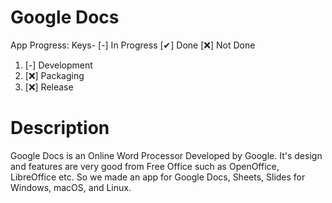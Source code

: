 # Google Docs
App Progress:
Keys- [-] In Progress [✔] Done [❌] Not Done
1. [-] Development
2. [❌] Packaging
3. [❌] Release

# Description
Google Docs is an Online Word Processor Developed by Google. It's design and features are very good from Free Office such as OpenOffice, LibreOffice etc. So we made an app for Google Docs, Sheets, Slides for Windows, macOS, and Linux.
